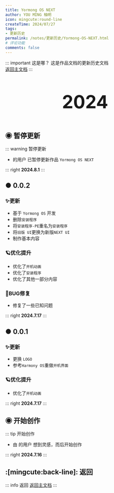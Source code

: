 ```yaml
---
title: Yormong OS NEXT
author: YOU MING 柚明
icon: mingcute:round-line
createTime: 2024/07/27
tags:
- 更新历史
permalink: /notes/更新历史/Yormong-OS-NEXT.html
# 评论功能
comments: false
---
```


::: important 这是哪？
这是作品文档的更新历史文档  
[返回主文档](/notes/Yormong-OS-NEXT.html)
:::

<div style="text-align: center; ">
    <p style="font-size: 56px; font-weight: 650; margin-top: 60px">2024</p>
</div>


## ◉ 暂停更新
::: warning 暂停更新
- <Badge text="Youming 工作室" type="tip" /> 的用户 <Badge text="柚明" type="tip" /> 已暂停更新作品 `Yormong OS NEXT`

::: right
**2024.8.1**
:::


## ● 0.0.2 <Badge text="概念版" type="warning" />
### ✨更新

- 基于 `Yormong OS` 开发
- 删除`安装程序`
- 将`安装程序-PE`重名为`安装程序`
- 将`旧版 UI`更换为新版`NEXT UI`
- 制作基本内容

### 🪐优化提升

- 优化了`开机动画`
- 优化了`安装程序`
- 优化了其他一部分内容

### 🐛BUG修复

- 修复了一些已知问题

::: right
**2024.7.17**
:::


## ● 0.0.1 <Badge text="概念版" type="warning" />
### ✨更新

- 更换 `LOGO`
- 参考`Harmony OS`重做`开机界面`

### 🪐优化提升

- 优化了`开机动画`

::: right
**2024.7.17**
:::


## ◉ 开始创作
::: tip 开始创作
- 由 <Badge text="Youming 工作室" type="tip" /> 的用户 <Badge text="柚明" type="tip" /> 想到灵感，而后开始创作

::: right
**2024.7.16**
:::

## :[mingcute:back-line]: 返回
::: info 返回
[返回主文档](/notes/Yormong-OS-NEXT.html)
:::